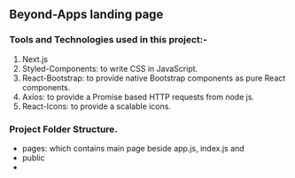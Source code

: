 ## Beyond-Apps landing page 

### Tools and Technologies used in this project:-

1. Next.js
2. Styled-Components: to write CSS in JavaScript.
3. React-Bootstrap: to provide native Bootstrap components as pure React components.
4. Axios: to provide a Promise based HTTP requests from node js.
5. React-Icons: to provide a scalable icons.

### Project Folder Structure.

- pages: which contains main page beside app.js, index.js and 
- public
- 